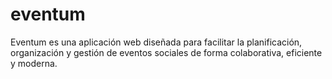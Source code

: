 # eventum
Eventum es una aplicación web diseñada para facilitar la planificación, organización y gestión de eventos sociales de forma colaborativa, eficiente y moderna.
